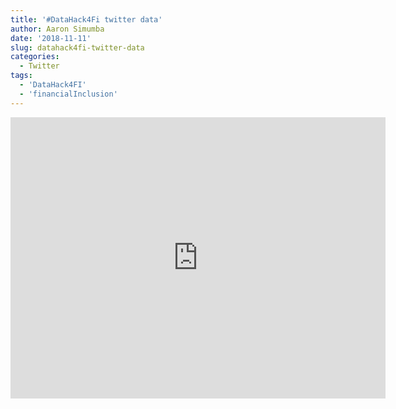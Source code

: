 ```yaml
---
title: '#DataHack4Fi twitter data'
author: Aaron Simumba
date: '2018-11-11'
slug: datahack4fi-twitter-data
categories:
  - Twitter
tags:
  - 'DataHack4FI'
  - 'financialInclusion'
---
```


<!--more-->


<iframe width="600" height="450" src="https://datastudio.google.com/embed/reporting/1j0s-40eido8SriTBxNLCJwibqAjW8l2T/page/947b" frameborder="0" style="border:0" allowfullscreen></iframe>

